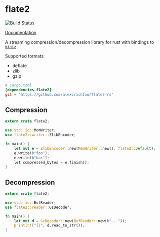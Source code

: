 # flate2

[![Build Status](https://travis-ci.org/alexcrichton/flate2-rs.svg?branch=master)](https://travis-ci.org/alexcrichton/flate2-rs)

[Documentation](http://alexcrichton.com/flate2-rs/flate2/index.html)

A streaming compression/decompression library for rust with bindings to
[`miniz`](https://code.google.com/p/miniz/)

Supported formats:

* deflate
* zlib
* gzip

```toml
# Cargo.toml
[dependencies.flate2]
git = "https://github.com/alexcrichton/flate2-rs"
```

## Compression

```rust
extern crate flate2;

use std::io::MemWriter;
use flate2::writer::ZlibEncoder;

fn main() {
    let mut e = ZlibEncoder::new(MemWriter::new(), flate2::Default);
    e.write(b"foo");
    e.write(b"bar");
    let compressed_bytes = e.finish();
}
```

## Decompression

```rust
extern crate flate2;

use std::io::BufReader;
use flate2::reader::GzDecoder;

fn main() {
    let mut d = GzDecoder::new(BufReader::new(b"..."));
    println!("{}", d.read_to_str());
}
```
